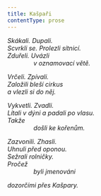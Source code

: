 ```yaml
---
title: Kašpaři
contentType: prose
---
```


_Skákali. Dupali.  
Scvrkli se. Prolezli sítnicí.  
Zduřeli. Uvázli  
               v oznamovací větě._

_Vrčeli. Zpívali.  
Založili bleší cirkus  
a vlezli si do něj._

_Vykvetli. Zvadli.  
Lítali v dýni a padali po vlasu.  
Takže  
               došli ke kořenům._

_Zazvonili. Zhasli.  
Uhnuli před oponou.  
Sežrali rolničky.  
Pročež  
               byli jmenováni_

_dozorčími přes Kašpary._
